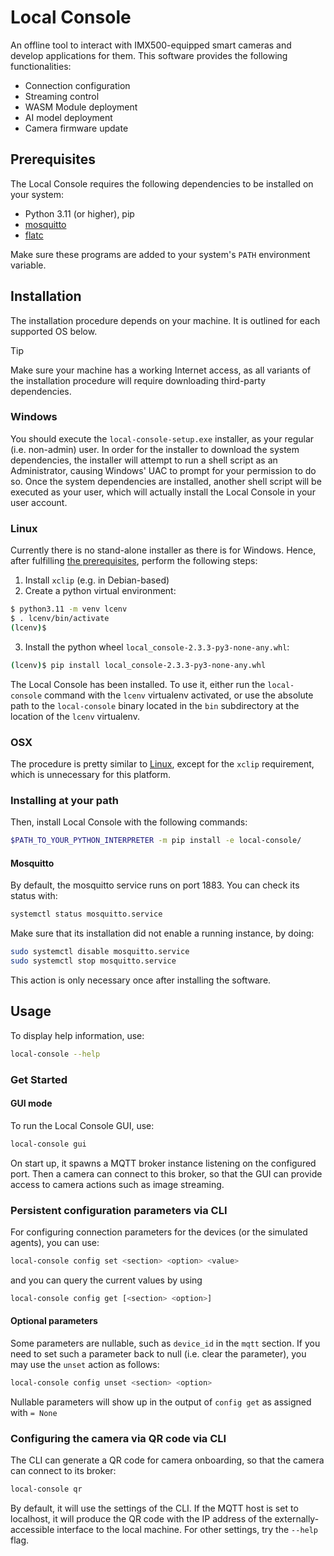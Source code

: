 # Local Console

An offline tool to interact with IMX500-equipped smart cameras and develop applications for them. This software provides the following functionalities:

- Connection configuration
- Streaming control
- WASM Module deployment
- AI model deployment
- Camera firmware update

## Prerequisites

The Local Console requires the following dependencies to be installed on your system:

* Python 3.11 (or higher), pip
* [mosquitto](https://mosquitto.org/download)
* [flatc](https://github.com/google/flatbuffers/releases/tag/v24.3.25)

Make sure these programs are added to your system's `PATH` environment variable.

## Installation

The installation procedure depends on your machine. It is outlined for each supported OS below.

> [!TIP]
> Make sure your machine has a working Internet access, as all variants of the installation procedure will require downloading third-party dependencies.

### Windows

You should execute the `local-console-setup.exe` installer, as your regular (i.e. non-admin) user. In order for the installer to download the system dependencies, the installer will attempt to run a shell script as an Administrator, causing Windows' UAC to prompt for your permission to do so. Once the system dependencies are installed, another shell script will be executed as your user, which will actually install the Local Console in your user account.

### Linux

Currently there is no stand-alone installer as there is for Windows. Hence, after fulfilling [the prerequisites](#prerequisites), perform the following steps:

1. Install `xclip` (e.g. in Debian-based)
2. Create a python virtual environment:

```sh
$ python3.11 -m venv lcenv
$ . lcenv/bin/activate
(lcenv)$
```

3. Install the python wheel `local_console-2.3.3-py3-none-any.whl`:

```sh
(lcenv)$ pip install local_console-2.3.3-py3-none-any.whl
```

The Local Console has been installed. To use it, either run the `local-console` command with the `lcenv` virtualenv activated, or use the absolute path to the `local-console` binary located in the `bin` subdirectory at the location of the `lcenv` virtualenv.

### OSX

The procedure is pretty similar to [Linux](#linux), except for the `xclip` requirement, which is unnecessary for this platform.

### Installing at your path

Then, install Local Console with the following commands:

```sh
$PATH_TO_YOUR_PYTHON_INTERPRETER -m pip install -e local-console/
```

#### Mosquitto

By default, the mosquitto service runs on port 1883. You can check its status with:

```sh
systemctl status mosquitto.service
```

Make sure that its installation did not enable a running instance, by doing:

```sh
sudo systemctl disable mosquitto.service
sudo systemctl stop mosquitto.service
```

This action is only necessary once after installing the software.

## Usage

To display help information, use:

```sh
local-console --help
```

### Get Started


#### GUI mode

To run the Local Console GUI, use:

```sh
local-console gui
```

On start up, it spawns a MQTT broker instance listening on the configured port. Then a camera can connect to this broker, so that the GUI can provide access to camera actions such as image streaming.

### Persistent configuration parameters via CLI

For configuring connection parameters for the devices (or the simulated agents), you can use:

```sh
local-console config set <section> <option> <value>
```
and you can query the current values by using

```sh
local-console config get [<section> <option>]
```

#### Optional parameters

Some parameters are nullable, such as `device_id` in the `mqtt` section. If you need to set such a parameter back to null (i.e. clear the parameter), you may use the `unset` action as follows:

```sh
local-console config unset <section> <option>
```

Nullable parameters will show up in the output of `config get` as assigned with `= None`

### Configuring the camera via QR code via CLI

The CLI can generate a QR code for camera onboarding, so that the camera can connect to its broker:

```sh
local-console qr
```

By default, it will use the settings of the CLI. If the MQTT host is set to localhost, it will produce the QR code with the IP address of the externally-accessible interface to the local machine. For other settings, try the `--help` flag.
